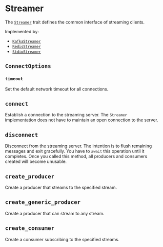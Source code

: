 # Streamer

The [`Streamer`](https://docs.rs/sea-streamer/*/sea_streamer/trait.Streamer.html) trait defines the common interface of streaming clients.

Implemented by:
+ [`KafkaStreamer`](https://docs.rs/sea-streamer-kafka/*/sea_streamer_kafka/struct.KafkaStreamer.html)
+ [`RedisStreamer`](https://docs.rs/sea-streamer-redis/*/sea_streamer_redis/struct.RedisStreamer.html)
+ [`StdioStreamer`](https://docs.rs/sea-streamer-stdio/latest/sea_streamer_stdio/struct.StdioStreamer.html)

## `ConnectOptions`

### `timeout`

Set the default network timeout for all connections.

## `connect`

Establish a connection to the streaming server. The `Streamer` implementation does not have to maintain an open connection to the server.

## `disconnect`

Disconnect from the streaming server. The intention is to flush remaining messages and exit gracefully. You have to `await` this operation until it completes. Once you called this method, all producers and consumers created will become unusable.

## `create_producer`

Create a producer that streams to the specified stream.

## `create_generic_producer`

Create a producer that can stream to any stream.

## `create_consumer`

Create a consumer subscribing to the specified streams.
